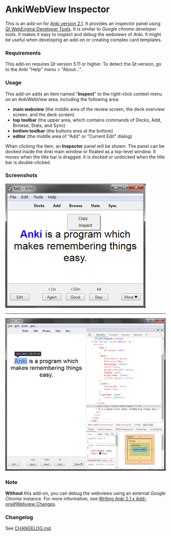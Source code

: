 # AnkiWebView Inspector

This is an add-on for [Anki version 2.1](https://apps.ankiweb.net/). It provides an inspector panel using [Qt WebEngine Developer Tools](https://doc.qt.io/qt-5/qtwebengine-debugging.html#qt-webengine-developer-tools). It is similar to *Google chrome developer tools*. It makes it easy to inspect and debug the webviews of Anki. It might be useful when developing an add-on or creating complex card templates.

### Requirements
This add-on requires Qt version 5.11 or higher. To detect the Qt version, go to the Anki "Help" menu > "About...".

### Usage
This add-on adds an item named "**Inspect**" to the right-click context menu on an AnkiWebView area, including the following area:

- **main webview** (the middle area of the review screen, the deck overview screen, and the deck screen)
- **top toolbar** (the upper area, which contains commands of Decks, Add, Browse, Stats, and Sync)
- **bottom toolbar** (the buttons area at the bottom)
- **editor** (the middle area of "Add" or "Current Edit" dialog)

When clicking the item, an **Inspector** panel will be shown. The panel can be docked inside the Anki main window or floated as a top-level window. It moves when the title bar is dragged. It is docked or undocked when the title bar is double-clicked.

### Screenshots
![context menu](/screenshots/screenshot_01.png)
- - -
![panel](/screenshots/screenshot_02.png)

### Note
**Without** this add-on, you can debug the webviews using an external *Google Chrome* instance. For more information, see [Writing Anki 2.1.x Add-ons#Webview Changes](https://apps.ankiweb.net/docs/addons.html#_webview_changes).

### Changelog
See [CHANGELOG.md](/CHANGELOG.md).
